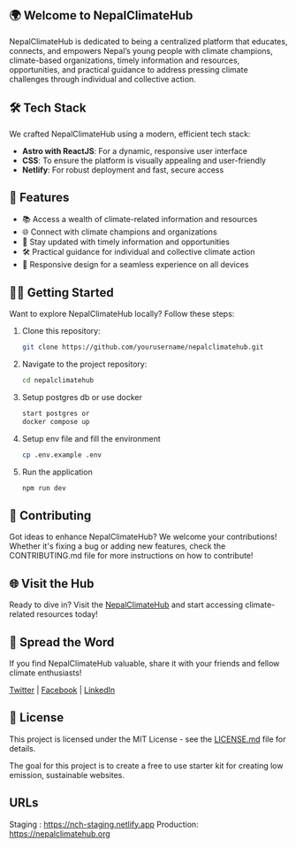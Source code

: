 ## 🌍 Welcome to NepalClimateHub

NepalClimateHub is dedicated to being a centralized platform that educates, connects, and empowers Nepal’s young people with climate champions, climate-based organizations, timely information and resources, opportunities, and practical guidance to address pressing climate challenges through individual and collective action.

## 🛠️ Tech Stack

We crafted NepalClimateHub using a modern, efficient tech stack:

- **Astro with ReactJS**: For a dynamic, responsive user interface
- **CSS**: To ensure the platform is visually appealing and user-friendly
- **Netlify**: For robust deployment and fast, secure access

## 🔮 Features

- 📚 Access a wealth of climate-related information and resources
- 🌐 Connect with climate champions and organizations
- 📅 Stay updated with timely information and opportunities
- 🛠️ Practical guidance for individual and collective climate action
- 📱 Responsive design for a seamless experience on all devices

## 🏃‍♂️ Getting Started

Want to explore NepalClimateHub locally? Follow these steps:

1. Clone this repository:

   ```bash
   git clone https://github.com/yourusername/nepalclimatehub.git
   ```

2. Navigate to the project repository:

   ```bash
   cd nepalclimatehub
   ```

3. Setup postgres db or use docker

   ```bash
   start postgres or
   docker compose up
   ```

4. Setup env file and fill the environment
   ```bash
   cp .env.example .env
   ```
   
6. Run the application
   ```bash
   npm run dev
   ```

## 🤝 Contributing

Got ideas to enhance NepalClimateHub? We welcome your contributions! Whether it's fixing a bug or adding new features, check the CONTRIBUTING.md file for more instructions on how to contribute!

## 🌐 Visit the Hub

Ready to dive in? Visit the [NepalClimateHub](https://nepalclimatehub.org/) and start accessing climate-related resources today!

## 📣 Spread the Word

If you find NepalClimateHub valuable, share it with your friends and fellow climate enthusiasts!

[Twitter](#) | [Facebook](#) | [LinkedIn](#)

## 📜 License

This project is licensed under the MIT License - see the [LICENSE.md](LICENSE.md) file for details.

The goal for this project is to create a free to use starter kit for creating low emission, sustainable websites.

## URLs

Staging : https://nch-staging.netlify.app
Production: https://nepalclimatehub.org
